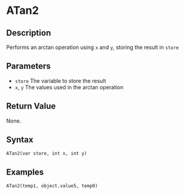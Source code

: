 # ATan2

## Description
Performs an arctan operation using `x` and `y`, storing the result in `store`

## Parameters
- `store`
The variable to store the result
- `x`, `y`
The values used in the arctan operation

## Return Value
None.

## Syntax
```
ATan2(var store, int x, int y)
```

## Examples
```
ATan2(temp1, object.value5, temp0)
```